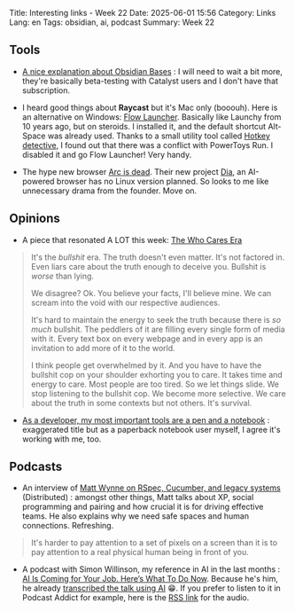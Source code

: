 Title: Interesting links - Week 22
Date: 2025-06-01 15:56
Category: Links
Lang: en
Tags: obsidian, ai, podcast
Summary: Week 22

## Tools

* [A nice explanation about Obsidian Bases](https://obsidianjourney.com/posts/introducing-bases-obsidian-just-got-a-built-in-database-sort-of/) : I will need to wait a bit more, they're basically beta-testing with Catalyst users and I don't have that subscription.

* I heard good things about **Raycast** but it's Mac only (booouh). Here is an alternative on Windows: [Flow Launcher](https://www.flowlauncher.com/). Basically like Launchy from 10 years ago, but on steroids. I installed it, and the default shortcut Alt-Space was already used. Thanks to a small utility tool called [Hotkey detective](https://github.com/ITachiLab/hotkey-detective), I found out that there was a  conflict with PowerToys Run. I disabled it and go Flow Launcher! Very handy.

* The hype new browser [Arc is dead](https://browsercompany.substack.com/p/letter-to-arc-members-2025). Their new project [Dia](https://www.diabrowser.com/), an AI-powered browser has no Linux version planned. So looks to me like unnecessary drama from the founder. Move on.

## Opinions

* A piece that resonated A LOT this week: [The Who Cares Era](https://dansinker.com/posts/2025-05-23-who-cares/)

> It's the _bullshit_ era.
> The truth doesn't even matter. It's not factored in. Even liars care about the truth enough to deceive you. Bullshit is _worse_ than lying.
>
> We disagree? Ok. You believe your facts, I'll believe mine. We can scream into the void with our respective audiences.
>
> It's hard to maintain the energy to seek the truth because there is _so much_ bullshit. The peddlers of it are filling every single form of media with it. Every text box on every webpage and in every app is an invitation to add more of it to the world.
>
> I think people get overwhelmed by it. And you have to have the bullshit cop on your shoulder exhorting you to care. It takes time and energy to care. Most people are too tired. So we let things slide. We stop listening to the bullshit cop. We become more selective. We care about the truth in some contexts but not others. It's survival.

* [As a developer, my most important tools are a pen and a notebook](https://hamatti.org/posts/as-a-developer-my-most-important-tools-are-a-pen-and-a-notebook/) : exaggerated title but as a paperback notebook user myself, I agree it's working with me, too.

## Podcasts

* An interview of [Matt Wynne on RSpec, Cucumber, and legacy systems](https://m.youtube.com/watch?v=4_p24BftHlc) (Distributed) : amongst other things, Matt talks about XP, social programming and pairing and how crucial it is for driving effective teams. He also explains why we need safe spaces and human connections. Refreshing.

> It's harder to pay attention to a set of pixels on a screen than it is to pay attention to a real physical human being in front of you.

* A podcast with Simon Willinson, my reference in AI in the last months : [AI Is Coming for Your Job. Here’s What To Do Now](https://www.youtube.com/watch?v=RIvIpILrNXE). Because he's him, he already [transcribed the talk using AI](https://simonwillison.net/2025/May/30/ai-and-jobs-with-natasha-zouves/) 😁. If you prefer to listen to it in Podcast Addict for example, here is the [RSS link](https://feed.podbean.com/nzouves/feed.xml) for the audio.
